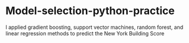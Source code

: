 # Model-selection-python-practice
I applied gradient boosting, support vector machines, random forest, and linear regression methods to predict the New York Building Score
